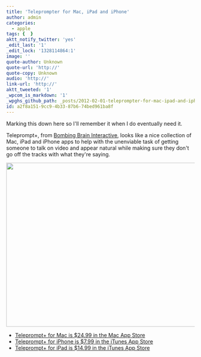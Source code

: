 ```yaml
---
title: 'Teleprompter for Mac, iPad and iPhone'
author: admin
categories:
  - apple
tags: {  }
aktt_notify_twitter: 'yes'
_edit_last: '1'
_edit_lock: '1328114864:1'
image: ''
quote-author: Unknown
quote-url: 'http://'
quote-copy: Unknown
audio: 'http://'
link-url: 'http://'
aktt_tweeted: '1'
_wpcom_is_markdown: '1'
_wpghs_github_path: _posts/2012-02-01-teleprompter-for-mac-ipad-and-iphone.md
id: a2f8a151-9cc9-4b33-87b6-74bed961ba8f
---
```

<p>Marking this down here so I'll remember it when I do eventually need it.</p>
<p>Teleprompt+, from <a href="http://www.bombingbrain.com/index.html">Bombing Brain Interactive</a>, looks like a nice collection of Mac, iPad and iPhone apps to help with the unenviable task of getting someone to talk on video and appear natural while making sure they don't go off the tracks with what they're saying.</p>
<p><img src="https://chrisenns.com/wp-content/uploads/2012/02/teleprompt+-725x438.png" alt="" title="teleprompt+" width="725" height="438" class="aligncenter size-large wp-image-20046" /></p>
<ul>
<li><a href="http://click.linksynergy.com/fs-bin/stat?id=6PFrOqNV4B8&offerid=146261&type=3&subid=0&tmpid=1826&RD_PARM1=http%253A%252F%252Fitunes.apple.com%252Fca%252Fapp%252Fteleprompt%252Fid450486126%253Fmt%253D12%2526uo%253D4%2526partnerId%253D30" target="itunes_store">Teleprompt+ for Mac is $24.99 in the Mac App Store</a></li>
<li><a href="http://click.linksynergy.com/fs-bin/stat?id=6PFrOqNV4B8&offerid=146261&type=3&subid=0&tmpid=1826&RD_PARM1=http%253A%252F%252Fitunes.apple.com%252Fca%252Fapp%252Fteleprompt-for-iphone%252Fid367346426%253Fmt%253D8%2526uo%253D4%2526partnerId%253D30" target="itunes_store">Teleprompt+ for iPhone is $7.99 in the iTunes App Store</a></li>
<li><a href="http://click.linksynergy.com/fs-bin/stat?id=6PFrOqNV4B8&offerid=146261&type=3&subid=0&tmpid=1826&RD_PARM1=http%253A%252F%252Fitunes.apple.com%252Fca%252Fapp%252Fteleprompt-for-ipad%252Fid364903926%253Fmt%253D8%2526uo%253D4%2526partnerId%253D30" target="itunes_store">Teleprompt+ for iPad is $14.99 in the iTunes App Store</a></li>
</ul>
